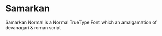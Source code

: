 # Samarkan
Samarkan Normal is a Normal TrueType Font which an amalgamation of devanagari &amp; roman script
